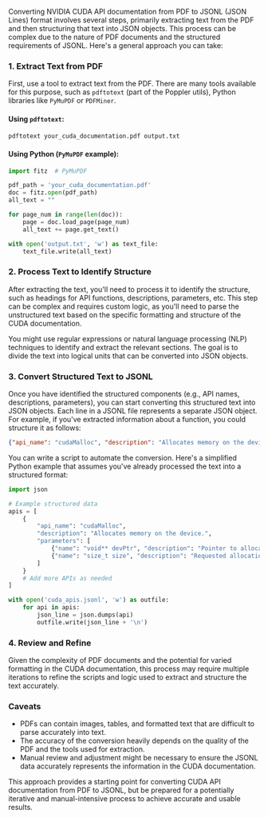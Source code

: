 Converting NVIDIA CUDA API documentation from PDF to JSONL (JSON Lines) format involves several steps, primarily extracting text from the PDF and then structuring that text into JSON objects. This process can be complex due to the nature of PDF documents and the structured requirements of JSONL. Here's a general approach you can take:

### 1. **Extract Text from PDF**

First, use a tool to extract text from the PDF. There are many tools available for this purpose, such as `pdftotext` (part of the Poppler utils), Python libraries like `PyMuPDF` or `PDFMiner`.

#### Using `pdftotext`:

```bash
pdftotext your_cuda_documentation.pdf output.txt
```

#### Using Python (`PyMuPDF` example):

```python
import fitz  # PyMuPDF

pdf_path = 'your_cuda_documentation.pdf'
doc = fitz.open(pdf_path)
all_text = ""

for page_num in range(len(doc)):
    page = doc.load_page(page_num)
    all_text += page.get_text()

with open('output.txt', 'w') as text_file:
    text_file.write(all_text)
```

### 2. **Process Text to Identify Structure**

After extracting the text, you'll need to process it to identify the structure, such as headings for API functions, descriptions, parameters, etc. This step can be complex and requires custom logic, as you'll need to parse the unstructured text based on the specific formatting and structure of the CUDA documentation.

You might use regular expressions or natural language processing (NLP) techniques to identify and extract the relevant sections. The goal is to divide the text into logical units that can be converted into JSON objects.

### 3. **Convert Structured Text to JSONL**

Once you have identified the structured components (e.g., API names, descriptions, parameters), you can start converting this structured text into JSON objects. Each line in a JSONL file represents a separate JSON object. For example, if you've extracted information about a function, you could structure it as follows:

```json
{"api_name": "cudaMalloc", "description": "Allocates memory on the device.", "parameters": [{"name": "void** devPtr", "description": "Pointer to allocated device memory"}, {"name": "size_t size", "description": "Requested allocation size in bytes"}]}
```

You can write a script to automate the conversion. Here's a simplified Python example that assumes you've already processed the text into a structured format:

```python
import json

# Example structured data
apis = [
    {
        "api_name": "cudaMalloc",
        "description": "Allocates memory on the device.",
        "parameters": [
            {"name": "void** devPtr", "description": "Pointer to allocated device memory"},
            {"name": "size_t size", "description": "Requested allocation size in bytes"}
        ]
    }
    # Add more APIs as needed
]

with open('cuda_apis.jsonl', 'w') as outfile:
    for api in apis:
        json_line = json.dumps(api)
        outfile.write(json_line + '\n')
```

### 4. **Review and Refine**

Given the complexity of PDF documents and the potential for varied formatting in the CUDA documentation, this process may require multiple iterations to refine the scripts and logic used to extract and structure the text accurately.

### Caveats

- PDFs can contain images, tables, and formatted text that are difficult to parse accurately into text.
- The accuracy of the conversion heavily depends on the quality of the PDF and the tools used for extraction.
- Manual review and adjustment might be necessary to ensure the JSONL data accurately represents the information in the CUDA documentation.

This approach provides a starting point for converting CUDA API documentation from PDF to JSONL, but be prepared for a potentially iterative and manual-intensive process to achieve accurate and usable results.
